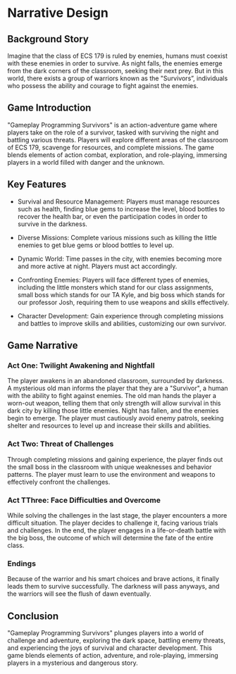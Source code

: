 # Narrative Design #

## Background Story ##

Imagine that the class of ECS 179 is ruled by enemies, humans must coexist with these enemies in order to survive. As night falls, the enemies emerge from the dark corners of the classroom, seeking their next prey. But in this world, there exists a group of warriors known as the "Survivors”,  individuals who possess the ability and courage to fight against the enemies.


## Game Introduction ##

"Gameplay Programming Survivors" is an action-adventure game where players take on the role of a survivor, tasked with surviving the night and battling various threats. Players will explore different areas of the classroom of ECS 179, scavenge for resources, and complete missions. The game blends elements of action combat, exploration, and role-playing, immersing players in a world filled with danger and the unknown.


## Key Features ##

* Survival and Resource Management: Players must manage resources such as health, finding blue gems to increase the level,  blood bottles to recover the health bar, or even the participation codes in order to survive in the darkness.

* Diverse Missions: Complete various missions such as killing the little enemies to get blue gems or blood bottles to level up.

* Dynamic World: Time passes in the city, with enemies becoming more and more active at night. Players must act accordingly.

* Confronting Enemies: Players will face different types of enemies, including the little monsters which stand for our class assignments, small boss which stands for our TA Kyle, and big boss which stands for our professor Josh, requiring them to use weapons and skills effectively.

* Character Development: Gain experience through completing missions and battles to improve skills and abilities, customizing our own survivor.


## Game Narrative ##

### Act One: Twilight Awakening and Nightfall ###
The player awakens in an abandoned classroom, surrounded by darkness. A mysterious old man informs the player that they are a "Survivor", a human with the ability to fight against enemies. The old man hands the player a worn-out weapon, telling them that only strength will allow survival in this dark city by killing those little enemies.
Night has fallen, and the enemies begin to emerge. The player must cautiously avoid enemy patrols, seeking shelter and resources to level up and increase their skills and abilities.

### Act Two: Threat of Challenges ###
Through completing missions and gaining experience, the player finds out the small boss in the classroom with unique weaknesses and behavior patterns. The player must learn to use the environment and weapons to effectively confront the challenges.

### Act TThree: Face Difficulties and Overcome ###
While solving the challenges in the last stage, the player encounters a more difficult situation. The player decides to challenge it, facing various trials and challenges. In the end, the player engages in a life-or-death battle with the big boss, the outcome of which will determine the fate of the entire class.

### Endings ###
Because of the warrior and his smart choices and brave actions, it finally leads them to survive successfully. The darkness will pass anyways, and the warriors will see the flush of dawn eventually. 


## Conclusion ##

"Gameplay Programming Survivors" plunges players into a world of challenge and adventure, exploring the dark space, battling enemy threats, and experiencing the joys of survival and character development. This game blends elements of action, adventure, and role-playing, immersing players in a mysterious and dangerous story.


